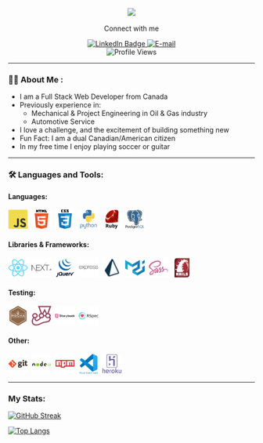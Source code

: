<div id = "header" align="center">
  <div id="badges">
    <img src="https://media.giphy.com/media/MeJgB3yMMwIaHmKD4z/giphy.gif" width="100" >
    <p>Connect with me</p>
    <a href="https://www.linkedin.com/in/timjquigg/">
      <img src="https://img.shields.io/badge/LinkedIn-blue?logo=linkedin&logoColor=white?style=plastic" alt="LinkedIn Badge"/>
    </a>
    <a href="mailto:timjquigg@gmail.com">
      <img src="https://img.shields.io/badge/Gmail-white?logo=gmail&logoColor=white?style=plastic" alt="E-mail" />
    </a>
    <br>
    <img src="https://komarev.com/ghpvc/?username=timjquigg&style=flat-square&color=red" alt="Profile Views" />
  </div>
</div>

---

### :technologist: About Me :

- I am a Full Stack Web Developer from Canada
- Previously experience in:
  - Mechanical & Project Engineering in Oil & Gas industry
  - Automotive Service
- I love a challenge, and the excitement of building something new
- Fun Fact: I am a dual Canadian/American citizen
- In my free time I enjoy playing soccer or guitar

---

### :hammer_and_wrench: Languages and Tools:

<div>
  <h4>Languages:</h4>
  <img src="https://github.com/devicons/devicon/blob/master/icons/javascript/javascript-original.svg" title="JavaScript" alt="JavaScript" width="40" height="40">&nbsp;
  <img src="https://github.com/devicons/devicon/blob/master/icons/html5/html5-original-wordmark.svg" title="HTML5" alt="HTML5" width="40" height="40"/>&nbsp;
  <img src="https://github.com/devicons/devicon/blob/master/icons/css3/css3-original-wordmark.svg" title="CSS3" alt="CSS3" width="40" height="40"/>&nbsp;
  <img src="https://github.com/devicons/devicon/blob/master/icons/python/python-original-wordmark.svg" title="Python" alt="Python" width="40" height="40"/>&nbsp;
  <img src="https://github.com/devicons/devicon/blob/master/icons/ruby/ruby-original-wordmark.svg" title="Ruby" alt="Ruby" width="40" height="40"/>&nbsp;
  <img src="https://github.com/devicons/devicon/blob/master/icons/postgresql/postgresql-original-wordmark.svg" title="PostgreSQL" alt="PostgreSQL" width="40" height="40"/>&nbsp;
  <br>
  <h4>Libraries & Frameworks:</h4>
  <img src="https://github.com/devicons/devicon/blob/master/icons/react/react-original.svg" title="React" alt="React" width="40" height="40" />&nbsp;
  <img src="https://github.com/devicons/devicon/blob/master/icons/nextjs/nextjs-original-wordmark.svg" title="Next.js" alt="Next.js" width="40" height="40"/>&nbsp;
  <img src="https://github.com/devicons/devicon/blob/master/icons/jquery/jquery-original-wordmark.svg" title="jQuery" alt="jQuery" width="40" height="40"/>&nbsp;
  <img src="https://github.com/devicons/devicon/blob/master/icons/express/express-original-wordmark.svg" title="Express" alt="Express" width="40" height="40"/>&nbsp;
  <img src="https://github.com/prisma/docs/blob/main/src/images/favicon-32x32.png" title="Prisma" alt="Prisma" width="40" height="40"/>&nbsp;
  <img src="https://github.com/devicons/devicon/blob/master/icons/materialui/materialui-original.svg" title="MaterialUI" alt="MaterialUI" width="40" height="40"/>&nbsp;
  <img src="https://github.com/devicons/devicon/blob/master/icons/sass/sass-original.svg" title="SASS" alt="SASS" width="40" height="40"/>&nbsp;
  <img src="https://github.com/devicons/devicon/blob/master/icons/rails/rails-original-wordmark.svg" title="Rails" alt="Rails" width="40" height="40">&nbsp;
  <br>
  <h4>Testing:</h4>
  <img src="https://github.com/devicons/devicon/blob/master/icons/mocha/mocha-plain.svg" title="Mocha" alt="Mocha" width="40" height="40"/>&nbsp;
  <img src="https://github.com/devicons/devicon/blob/master/icons/jest/jest-plain.svg" title="Jest" alt="Jest" width="40" height="40"/>&nbsp;
  <img src="https://github.com/devicons/devicon/blob/master/icons/storybook/storybook-original-wordmark.svg" title="Storybook" alt="Storybook" width="40" height="40"/>&nbsp;
  <img src="https://github.com/devicons/devicon/blob/master/icons/rspec/rspec-original-wordmark.svg" title="RSpec" alt="RSpec" width="40" height="40"/>&nbsp;
  <br>
  <h4>Other:</h4>
  <img src="https://github.com/devicons/devicon/blob/master/icons/git/git-original-wordmark.svg" title="git" alt="git" width="40" height="40"/>&nbsp;
  <img src="https://github.com/devicons/devicon/blob/master/icons/nodejs/nodejs-original-wordmark.svg" title="nodejs" alt="nodejs" width="40" height="40"/>&nbsp;
  <img src="https://github.com/devicons/devicon/blob/master/icons/npm/npm-original-wordmark.svg" title="nps" alt="nps" width="40" height="40"/>&nbsp;
  <img src="https://github.com/devicons/devicon/blob/master/icons/vscode/vscode-original-wordmark.svg" title="VSCode" alt="VSCode" width="40" height="40"/>&nbsp;
  <img src="https://github.com/devicons/devicon/blob/master/icons/heroku/heroku-original-wordmark.svg" title="heroku" alt="heroku" width="40" height="40"/>&nbsp;
</div>

---

### My Stats:

[![GitHub Streak](https://streak-stats.demolab.com?user=timjquigg&theme=sea)](https://git.io/streak-stats)

[![Top Langs](https://github-readme-stats.vercel.app/api/top-langs/?username=timjquigg&layout=compact&theme=vision-friendly-dark)](https://github.com/anuraghazra/github-readme-stats)
